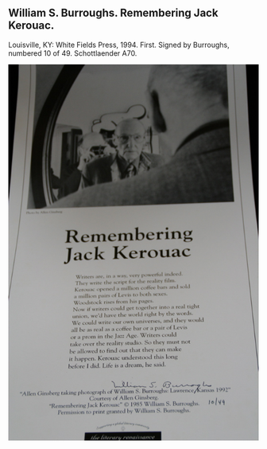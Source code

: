 ## William S. Burroughs. Remembering Jack Kerouac.

Louisville, KY: White Fields Press, 1994. First. Signed by Burroughs, numbered 10 of 49. Schottlaender A70.

![Remembering Jack Kerouac](../assets/images/remembering-jack-kerouac-1.jpg)
